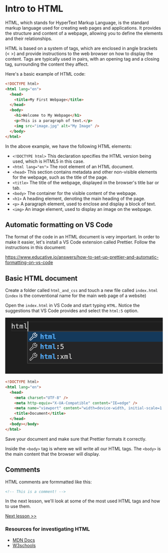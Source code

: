 # Intro to HTML

HTML, which stands for HyperText Markup Language, is the standard markup language used for creating web pages and applications. It provides the structure and content of a webpage, allowing you to define the elements and their relationships.

HTML is based on a system of tags, which are enclosed in angle brackets (< >) and provide instructions to the web browser on how to display the content. Tags are typically used in pairs, with an opening tag and a closing tag, surrounding the content they affect.

Here's a basic example of HTML code:

```html
<!DOCTYPE html>
<html lang="en">
  <head>
    <title>My First Webpage</title>
  </head>
  <body>
    <h1>Welcome to My Webpage</h1>
    <p>This is a paragraph of text.</p>
    <img src="image.jpg" alt="My Image" />
  </body>
</html>
```

In the above example, we have the following HTML elements:

- `<!DOCTYPE html>` This declaration specifies the HTML version being used, which is HTML5 in this case.
- `<html lang="en">` The root element of an HTML document.
- `<head>` This section contains metadata and other non-visible elements for the webpage, such as the title of the page.
- `<title>`  The title of the webpage, displayed in the browser's title bar or tab.
- `<body>` The container for the visible content of the webpage.
- `<h1>` A heading element, denoting the main heading of the page.
- `<p>` A paragraph element, used to enclose and display a block of text.
- `<img>` An image element, used to display an image on the webpage.

## Automatic formatting on VS Code

The format of the code in an HTML document is very important. In order to make it easier, let's install a VS Code extension called Prettier. Follow the instructions in this document:

https://www.educative.io/answers/how-to-set-up-prettier-and-automatic-formatting-on-vs-code


## Basic HTML document

Create a folder called `html_and_css` and touch a new file called `index.html` (`index` is the conventional name for the main web page of a website)

Open the `index.html` in VS Code and start typing `HTML`. Notice the suggestions that VS Code provides and select the `html:5` option.

![HTML 5 shortcut](./images/html5_shortcut.png)

```html
<!DOCTYPE html>
<html lang="en">
  <head>
    <meta charset="UTF-8" />
    <meta http-equiv="X-UA-Compatible" content="IE=edge" />
    <meta name="viewport" content="width=device-width, initial-scale=1.0" />
    <title>Document</title>
  </head>
  <body></body>
</html>
```

Save your document and make sure that Prettier formats it correctly. 

Inside the `<body>` tag is where we will write all our HTML tags. The `<body>` is the main content that the browser will display. 

## Comments 

HTML comments are formmatted like this:

```html
<!-- This is a comment! -->
```

In the next lesson, we'll look at some of the most used HTML tags and how to use them.

[Next lesson >>](./2_html_elements.md)

### Resources for investigating HTML 

- [MDN Docs](https://developer.mozilla.org/en-US/docs/Learn/HTML)
- [W3schools](https://www.w3schools.com/html/default.asp)